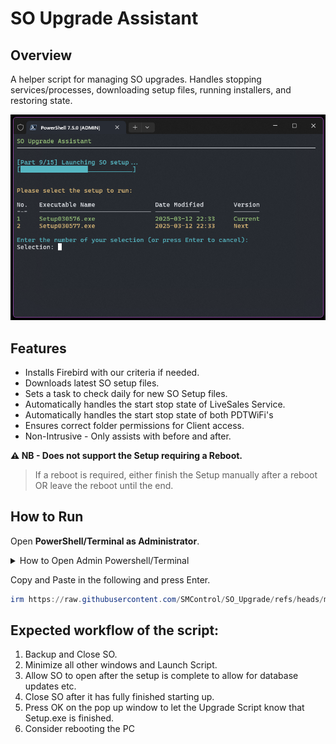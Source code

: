 # SO Upgrade Assistant

## Overview
A helper script for managing SO upgrades.
Handles stopping services/processes, downloading setup files, running installers, and restoring state.

![SO Upgrade Screenshot](https://raw.githubusercontent.com/SMControl/SO_Upgrade/main/SO_Upgrade_Screenshot3.png)

## Features
- Installs Firebird with our criteria if needed.
- Downloads latest SO setup files.
- Sets a task to check daily for new SO Setup files.
- Automatically handles the start stop state of LiveSales Service.
- Automatically handles the start stop state of both PDTWiFi's
- Ensures correct folder permissions for Client access.
- Non-Intrusive - Only assists with before and after.

**⚠️ NB - Does not support the Setup requiring a Reboot.**
> If a reboot is required, either finish the Setup manually after a reboot OR leave the reboot until the end.

## How to Run
Open **PowerShell/Terminal as Administrator**.

<details>
  <summary>How to Open Admin Powershell/Terminal</summary>
  <img src="https://raw.githubusercontent.com/SMControl/SO_Upgrade/main/Open-as-admin2.png" alt="Open as Admin">
</details>

Copy and Paste in the following and press Enter.
```powershell
irm https://raw.githubusercontent.com/SMControl/SO_Upgrade/refs/heads/main/main/soua.ps1 | iex
```

## Expected workflow of the script:
1. Backup and Close SO.
2. Minimize all other windows and Launch Script.
3. Allow SO to open after the setup is complete to allow for database updates etc.
4. Close SO after it has fully finished starting up.
5. Press OK on the pop up window to let the Upgrade Script know that Setup.exe is finished. 
6. Consider rebooting the PC
